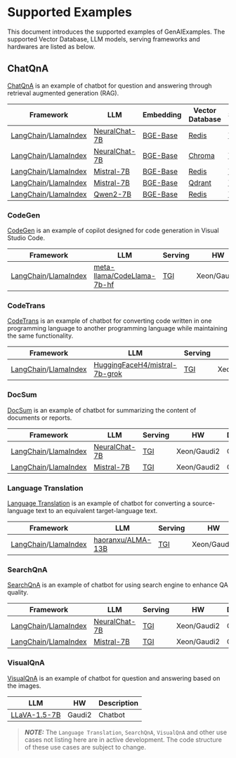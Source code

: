 # Supported Examples

This document introduces the supported examples of GenAIExamples. The supported Vector Database, LLM models, serving frameworks and hardwares are listed as below.

## ChatQnA

[ChatQnA](./ChatQnA/README.md) is an example of chatbot for question and answering through retrieval augmented generation (RAG).

|Framework|LLM|Embedding|Vector Database|Serving|HW|Description|
|----|----|----|----|----|----|----|
|[LangChain](https://www.langchain.com)/[LlamaIndex](https://www.llamaindex.ai)|[NeuralChat-7B](https://huggingface.co/Intel/neural-chat-7b-v3-3)|[BGE-Base](https://huggingface.co/BAAI/bge-base-en)|[Redis](https://redis.io/)|[TGI](https://github.com/huggingface/text-generation-inference) [TEI](https://github.com/huggingface/text-embeddings-inference)|Xeon/Gaudi2/GPU|Chatbot|
|[LangChain](https://www.langchain.com)/[LlamaIndex](https://www.llamaindex.ai)|[NeuralChat-7B](https://huggingface.co/Intel/neural-chat-7b-v3-3)|[BGE-Base](https://huggingface.co/BAAI/bge-base-en)|[Chroma](https://www.trychroma.com/)|[TGI](https://github.com/huggingface/text-generation-inference) [TEI](https://github.com/huggingface/text-embeddings-inference)|Xeon/Gaudi2|Chatbot|
|[LangChain](https://www.langchain.com)/[LlamaIndex](https://www.llamaindex.ai)|[Mistral-7B](https://huggingface.co/mistralai/Mistral-7B-v0.1)|[BGE-Base](https://huggingface.co/BAAI/bge-base-en)|[Redis](https://redis.io/)|[TGI](https://github.com/huggingface/text-generation-inference) [TEI](https://github.com/huggingface/text-embeddings-inference)|Xeon/Gaudi2|Chatbot|
|[LangChain](https://www.langchain.com)/[LlamaIndex](https://www.llamaindex.ai)|[Mistral-7B](https://huggingface.co/mistralai/Mistral-7B-v0.1)|[BGE-Base](https://huggingface.co/BAAI/bge-base-en)|[Qdrant](https://qdrant.tech/)|[TGI](https://github.com/huggingface/text-generation-inference) [TEI](https://github.com/huggingface/text-embeddings-inference)|Xeon/Gaudi2|Chatbot|
|[LangChain](https://www.langchain.com)/[LlamaIndex](https://www.llamaindex.ai)|[Qwen2-7B](https://huggingface.co/Qwen/Qwen2-7B)|[BGE-Base](https://huggingface.co/BAAI/bge-base-en)|[Redis](https://redis.io/)|[TEI](https://github.com/huggingface/text-embeddings-inference)|Xeon/Gaudi2|Chatbot|

### CodeGen

[CodeGen](./CodeGen/README.md) is an example of copilot designed for code generation in Visual Studio Code.


|Framework|LLM|Serving|HW|Description|
|-----|-----|-----|-----|-----|
|[LangChain](https://www.langchain.com)/[LlamaIndex](https://www.llamaindex.ai)|[meta-llama/CodeLlama-7b-hf](https://huggingface.co/meta-llama/CodeLlama-7b-hf)|[TGI](https://github.com/huggingface/text-generation-inference)|Xeon/Gaudi2|Copilot|

### CodeTrans

[CodeTrans](./CodeTrans/README.md) is an example of chatbot for converting code written in one programming language to another programming language while maintaining the same functionality.


|Framework|LLM|Serving|HW|Description|
|-----|-----|-----|-----|-----|
|[LangChain](https://www.langchain.com)/[LlamaIndex](https://www.llamaindex.ai)|[HuggingFaceH4/mistral-7b-grok](https://huggingface.co/HuggingFaceH4/mistral-7b-grok)|[TGI](https://github.com/huggingface/text-generation-inference)|Xeon/Gaudi2|Code Translation|


### DocSum

[DocSum](./DocSum/README.md) is an example of chatbot for summarizing the content of documents or reports.


|Framework|LLM|Serving|HW|Description|
|-----|-----|-----|-----|-----|
|[LangChain](https://www.langchain.com)/[LlamaIndex](https://www.llamaindex.ai)|[NeuralChat-7B](https://huggingface.co/Intel/neural-chat-7b-v3-3)|[TGI](https://github.com/huggingface/text-generation-inference)|Xeon/Gaudi2|Chatbot|
|[LangChain](https://www.langchain.com)/[LlamaIndex](https://www.llamaindex.ai)|[Mistral-7B](https://huggingface.co/mistralai/Mistral-7B-v0.1)|[TGI](https://github.com/huggingface/text-generation-inference)|Xeon/Gaudi2|Chatbot|


### Language Translation

[Language Translation](./Translation/README.md) is an example of chatbot for converting a source-language text to an equivalent target-language text.

|Framework|LLM|Serving|HW|Description|
|-----|-----|-----|-----|-----|
|[LangChain](https://www.langchain.com)/[LlamaIndex](https://www.llamaindex.ai)|[haoranxu/ALMA-13B](https://huggingface.co/haoranxu/ALMA-13B)|[TGI](https://github.com/huggingface/text-generation-inference)|Xeon/Gaudi2|Language Translation|


### SearchQnA

[SearchQnA](./SearchQnA/README.md) is an example of chatbot for using search engine to enhance QA quality.

|Framework|LLM|Serving|HW|Description|
|-----|-----|-----|-----|-----|
|[LangChain](https://www.langchain.com)/[LlamaIndex](https://www.llamaindex.ai)|[NeuralChat-7B](https://huggingface.co/Intel/neural-chat-7b-v3-3)|[TGI](https://github.com/huggingface/text-generation-inference)|Xeon/Gaudi2|Chatbot|
|[LangChain](https://www.langchain.com)/[LlamaIndex](https://www.llamaindex.ai)|[Mistral-7B](https://huggingface.co/mistralai/Mistral-7B-v0.1)|[TGI](https://github.com/huggingface/text-generation-inference)|Xeon/Gaudi2|Chatbot|


### VisualQnA

[VisualQnA](./VisualQnA/README.md) is an example of chatbot for question and answering based on the images.


|LLM|HW|Description|
|-----|-----|-----|
|[LLaVA-1.5-7B](https://huggingface.co/llava-hf/llava-1.5-7b-hf)|Gaudi2|Chatbot|


> **_NOTE:_** The `Language Translation`, `SearchQnA`, `VisualQnA` and other use cases not listing here are in active development. The code structure of these use cases are subject to change.
